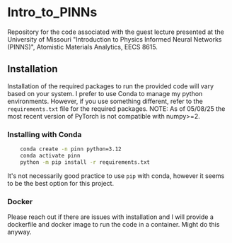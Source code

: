 # Intro_to_PINNs
Repository for the code associated with the guest lecture presented at the University of Missouri "Introduction to Physics Informed Neural Networks (PINNS)", Atomistic Materials Analytics, EECS 8615.

## Installation

Installation of the required packages to run the provided code will vary based on your system. 
I prefer to use Conda to manage my python environments. However, if you
use something different, refer to the `requirements.txt` file for the required packages.
NOTE: As of 05/08/25 the most recent version of PyTorch is not compatible with numpy>=2.

### Installing with Conda

```bash
    conda create -n pinn python=3.12
    conda activate pinn
    python -m pip install -r requirements.txt
```

It's not necessarily good practice to use `pip` with conda, however it seems to be
the best option for this project.

### Docker

Please reach out if there are issues with installation and I will provide a dockerfile and docker image
to run the code in a container. Might do this anyway.
